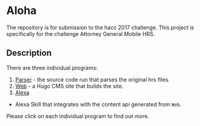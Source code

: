 # Aloha

The repository is for submission to the hacc 2017 challenge. This project is specifically for the challenge Attorney General Mobile HRS.

## Description

There are three individual programs:
1. [Parser](//github.com/SamMade/aloha/tree/master/parser) - the source code run that parses the original hrs files.
2. [Web](//github.com/SamMade/aloha/tree/master/web) - a Hugo CMS site that builds the site.
3. [Alexa](//github.com/SamMade/aloha/tree/master/alexa)
- Alexa Skill that integrates with the content api generated from `Web`.

Please click on each individual program to find out more.
